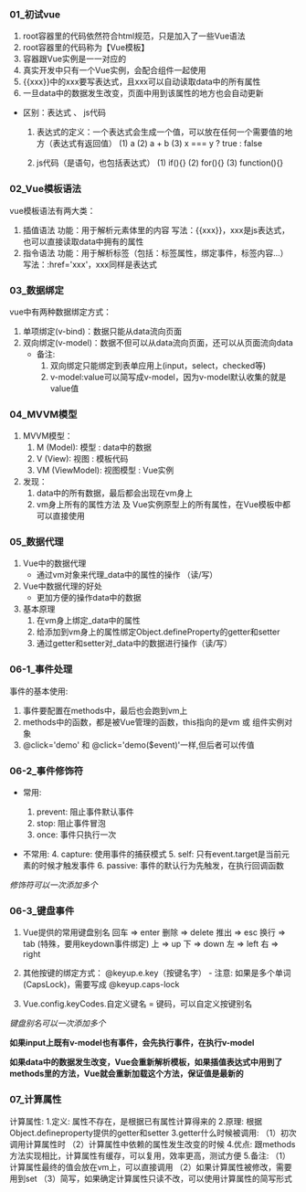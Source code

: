 ###  01_初试vue
1. root容器里的代码依然符合html规范，只是加入了一些Vue语法
2. root容器里的代码称为【Vue模板】
3. 容器跟Vue实例是一一对应的
4. 真实开发中只有一个Vue实例，会配合组件一起使用
5. {{xxx}}中的xxx要写表达式，且xxx可以自动读取data中的所有属性
6. 一旦data中的数据发生改变，页面中用到该属性的地方也会自动更新

-  区别：表达式 、 js代码
   1. 表达式的定义：一个表达式会生成一个值，可以放在任何一个需要值的地方（表达式有返回值）
          (1) a
          (2) a + b
          (3) x === y ? true : false
    
    1. js代码（是语句，也包括表达式）
          (1) if(){}
          (2) for(){}
          (3) function(){}


### 02_Vue模板语法
  vue模板语法有两大类：
   1. 插值语法
        功能：用于解析元素体里的内容
        写法：{{xxx}}，xxx是js表达式，也可以直接读取data中拥有的属性
   2. 指令语法
        功能：用于解析标签（包括：标签属性，绑定事件，标签内容...）
        写法：:href='xxx'，xxx同样是表达式


### 03_数据绑定
vue中有两种数据绑定方式：
  1. 单项绑定(v-bind)：数据只能从data流向页面
  2. 双向绑定(v-model)：数据不但可以从data流向页面，还可以从页面流向data
     - 备注: 
        1. 双向绑定只能绑定到表单应用上(input，select，checked等)
        2. v-model:value可以简写成v-model，因为v-model默认收集的就是value值


### 04_MVVM模型
   1. MVVM模型：
      1. M (Model): 模型 : data中的数据
      2. V (View): 视图 : 模板代码
      3. VM (ViewModel): 视图模型 : Vue实例
   2. 发现：
      1. data中的所有数据，最后都会出现在vm身上
      2. vm身上所有的属性方法 及 Vue实例原型上的所有属性，在Vue模板中都可以直接使用


### 05_数据代理
   1. Vue中的数据代理
      - 通过vm对象来代理_data中的属性的操作 （读/写）
   2. Vue中数据代理的好处
      - 更加方便的操作data中的数据
   3. 基本原理
      1. 在vm身上绑定_data中的属性
      2. 给添加到vm身上的属性绑定Object.defineProperty的getter和setter
      3. 通过getter和setter对_data中的数据进行操作（读/写）


### 06-1_事件处理
事件的基本使用:
  1. 事件要配置在methods中，最后也会跑到vm上
  2. methods中的函数，都是被Vue管理的函数，this指向的是vm 或 组件实例对象
  3. @click='demo' 和 @click='demo($event)'一样,但后者可以传值


### 06-2_事件修饰符
  - 常用: 
    1. prevent: 阻止事件默认事件
    2. stop: 阻止事件冒泡
    3. once: 事件只执行一次

  - 不常用:
    4. capture: 使用事件的捕获模式
    5. self: 只有event.target是当前元素的时候才触发事件
    6. passive: 事件的默认行为先触发，在执行回调函数

*修饰符可以一次添加多个*


### 06-3_键盘事件
   1. Vue提供的常用键盘别名
     回车 => enter
     删除 => delete
     推出 => esc
     换行 => tab (特殊，要用keydown事件绑定)
     上 => up
     下 => down
     左 => left
     右 => right

   2. 其他按键的绑定方式： @keyup.e.key（按键名字）
    - 注意: 如果是多个单词(CapsLock)，需要写成 @keyup.caps-lock

   3. Vue.config.keyCodes.自定义键名 = 键码，可以自定义按键别名

*键盘别名可以一次添加多个*


**如果input上既有v-model也有事件，会先执行事件，在执行v-model**

**如果data中的数据发生改变，Vue会重新解析模板，如果插值表达式中用到了methods里的方法，Vue就会重新加载这个方法，保证值是最新的**


### 07_计算属性
   计算属性:
     1.定义: 属性不存在，是根据已有属性计算得来的
     2.原理: 根据Object.defineproperty提供的getter和setter
     3.getter什么时候被调用:
        （1）初次调用计算属性时
        （2）计算属性中依赖的属性发生改变的时候
     4.优点: 跟methods方法实现相比，计算属性有缓存，可以复用，效率更高，测试方便
     5.备注:
        （1）计算属性最终的值会放在vm上，可以直接调用
        （2）如果计算属性被修改，需要用到set
        （3）简写，如果确定计算属性只读不改，可以使用计算属性的简写形式